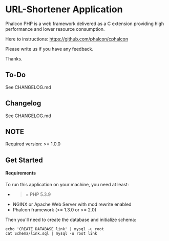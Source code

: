 URL-Shortener Application
================

Phalcon PHP is a web framework delivered as a C extension providing high
performance and lower resource consumption.

Here to instructions: https://github.com/phalcon/cphalcon

Please write us if you have any feedback.

Thanks.

To-Do
----
See CHANGELOG.md

Changelog
----
See CHANGELOG.md


NOTE
----

Required version: >= 1.0.0

Get Started
-----------

#### Requirements

To run this application on your machine, you need at least:

* >= PHP 5.3.9
* NGINX or Apache Web Server with mod rewrite enabled
* Phalcon framework (>= 1.3.0 or >= 2.0)

Then you'll need to create the database and initialize schema:

    echo 'CREATE DATABASE link' | mysql -u root
    cat Schema/link.sql | mysql -u root link
